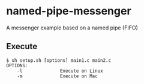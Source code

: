 # named-pipe-messenger
A messenger example based on a named pipe (FIFO)
## Execute
```$bash
$ sh setup.sh [options] main1.c main2.c
OPTIONS:
    -l              Execute on Linux
    -m              Execute on Mac
```
